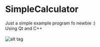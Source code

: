 # SimpleCalculator
Just a simple example program fo newbie :) <br />
Using Qt and C++ <br /><br />
![alt tag](http://i.imgur.com/h2sUbTj.png)
